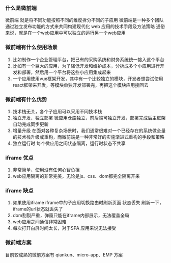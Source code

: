 ### 什么是微前端
微前端 就是将不同功能按照不同的维度拆分不同的子应用
微前端是一种多个团队通过独立发布功能的方式来共同构建现代化 web 应用的技术手段及方法策略
通俗来说，就是在一个web应用中可以独立的运行另一个web应用
### 微前端有什么使用场景
1. 比如制作一个企业管理平台，把已有的采购系统和财务系统统一接入这个平台
2. 比如有一个巨大的应用，为了降低开发和维护成本，分拆成多个小应用进行开发和部署，然后用一个平台将这些小应用集成起来
3. 一个应用使用vue框架开发，其中有一个比较独立的模块，开发者想尝试使用react框架来开发，等模块单独开发部署完，再把这个模块应用接回去
### 微前端有什么优势
1. 技术栈无关，各个子应用可以采用不同技术栈
2. 独立开发、独立部署 微应用仓库独立，前后端可独立开发，部署完成后主框架自动完成同步更新
3. 增量升级 在面对各种复杂场景时，我们通常很难对一个已经存在的系统做全量的技术栈升级或重构，而微前端是一种非常好的实施渐进式重构的手段和策略
4. 独立运行时  每个微应用之间状态隔离，运行时状态不共享
### iframe 优点
1. 非常简单，使用没有任何心智负担
2. web应用隔离的非常完美，无论是js、css、dom都完全隔离开来
### iframe 缺点
1. 如果使用iframe iframe中的子应用切换路由时刷新页面 状态丢失 刷新一下，iframe的url状态就丢失了
2. dom割裂严重，弹窗只能在iframe内部展示，无法覆盖全局
3. web应用之间通信非常困难
4. 每次打开白屏时间太长，对于SPA 应用来说无法接受
### 微前端方案 
目前较成熟的微前方案有 qiankun、micro-app、EMP 方案